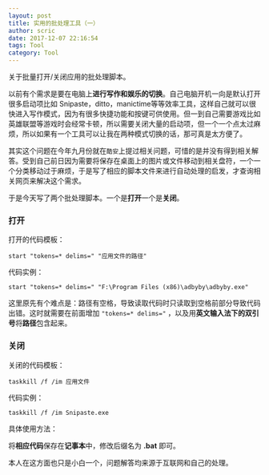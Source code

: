 ```yaml
---
layout: post
title: 实用的批处理工具（一）
author: scric
date: 2017-12-07 22:16:54
tags: Tool
category: Tool
---
```


关于批量打开/关闭应用的批处理脚本。
 



以前有个需求是要在电脑上**进行写作和娱乐的切换**。自己电脑开机一向是默认打开很多启动项比如 Snipaste，ditto，manictime等等效率工具，这样自己就可以很快进入写作模式，因为有很多快捷功能和按键可供使用。但一到自己需要游戏比如英雄联盟等游戏时会经常卡顿，所以需要关闭大量的启动项，但一个一个点太过麻烦，所以如果有一个工具可以让我在两种模式切换的话，那可真是太方便了。

其实这个问题在今年九月份就在`酷安`上提过相关问题，可惜的是并没有得到相关解答。受到自己前日因为需要将保存在桌面上的图片或文件移动到相关盘符，一个一个分类移动过于麻烦，于是写了相应的脚本文件来进行自动处理的启发，才查询相关网页来解决这个需求。

于是今天写了两个批处理脚本。一个是**打开**一个是**关闭**。

### 打开

打开的代码模板：

    start "tokens=* delims=" "应用文件的路径"
代码实例：

    start "tokens=* delims=" "F:\Program Files (x86)\adbyby\adbyby.exe"
这里原先有个难点是：路径有空格，导致读取代码时只读取到空格前部分导致代码出错。这时就需要在前面增加 `"tokens=* delims="` ，以及用**英文输入法下的双引号**将**路径**包含起来。

### 关闭

关闭的代码模板：

    taskkill /f /im 应用文件
代码实例：

    taskkill /f /im Snipaste.exe

具体使用方法：

将**相应代码**保存在**记事本**中，修改后缀名为 **.bat** 即可。

本人在这方面也只是小白一个，问题解答均来源于互联网和自己的处理。